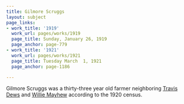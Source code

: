 ```yaml
---
title: Gilmore Scruggs
layout: subject
page_links:
- work_title: '1919'
  work_url: pages/works/1919
  page_title: Sunday, January 26, 1919
  page_anchor: page-779
- work_title: '1921'
  work_url: pages/works/1921
  page_title: Tuesday March  1, 1921
  page_anchor: page-1186

---
```

<p>Gilmore Scruggs was a thirty-three year old farmer neighboring <a href='../subjects/419' title='Travis Dews'>Travis Dews</a> and <a href='../subjects/67' title='Willie Mayhew'>Willie Mayhew</a> according to the 1920 census.</p>